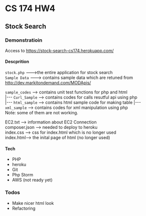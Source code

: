 # CS 174 HW4 
## Stock Search 

### Demonstratioin 
Access to https://stock-search-cs174.herokuapp.com/
#### Descprition 
`stock.php` --->the entire application for stock search   
`Sample Data` ---> contains sample data which are retuned from http://dev.markitondemand.com/MODApis/   

`sample_codes` --> contains unit test functions for php and html   
 |--- `Curl_Sample` --> contains codes for calls resutful api using php     
 |--- `html_sample` --> contains html sample code for making table 
 |--- `xml_sample` --> contains codes for xml manipulation using php  
 Note: some of them are not working.
 
 EC2.txt --> information about EC2 Connection   
 composer.json --> needed to deploy to heroku   
 index.css --> css for index.html which is no longer used   
 index.html--> the inital page of html (no longer used)  

 #### Tech
 - PHP 
 - heroku
 - Git 
 - Php Storm 
 - AWS (not ready yet)



  






### Todos

 - Make nicer html look
 - Refactoring 




